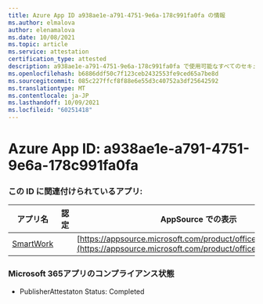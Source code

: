 ```yaml
---
title: Azure App ID a938ae1e-a791-4751-9e6a-178c991fa0fa の情報
ms.author: elmalova
author: elenamalova
ms.date: 10/08/2021
ms.topic: article
ms.service: attestation
certification_type: attested
description: a938ae1e-a791-4751-9e6a-178c991fa0fa で使用可能なすべてのセキュリティおよびコンプライアンス情報。
ms.openlocfilehash: b6886ddf50c7f123ceb2432553fe9ced65a7be8d
ms.sourcegitcommit: 085c227ffcf8f88e6e55d3c40752a3df25642592
ms.translationtype: MT
ms.contentlocale: ja-JP
ms.lasthandoff: 10/09/2021
ms.locfileid: "60251418"
---
```

# <a name="azure-app-id-a938ae1e-a791-4751-9e6a-178c991fa0fa"></a>Azure App ID: a938ae1e-a791-4751-9e6a-178c991fa0fa


### <a name="apps-associated-with-this-id"></a>この ID に関連付けられているアプリ:
| **アプリ名** | **認定** | **AppSource での表示** |
|--------------|---------------|-----------------------|
| [SmartWork](https://docs.microsoft.com/microsoft-365-app-certification/forward/WA200001149) |  | [https://appsource.microsoft.com/product/office/WA200001149](https://appsource.microsoft.com/product/office/WA200001149) |

### <a name="microsoft-365-app-compliance-status"></a>Microsoft 365アプリのコンプライアンス状態
- PublisherAttestaton Status: Completed
